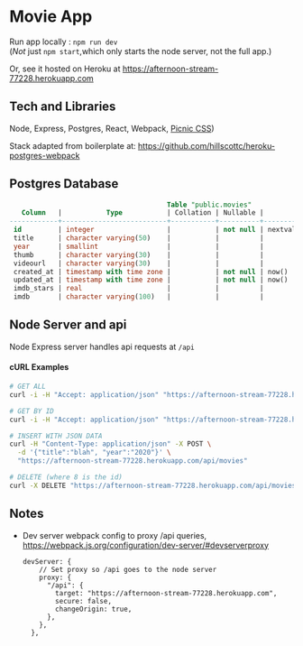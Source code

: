 # Movie App

Run app locally : `npm run dev`  
(*Not* just `npm start`,which only starts the node server, not the full app.)

Or, see it hosted on Heroku at <https://afternoon-stream-77228.herokuapp.com>

## Tech and Libraries

Node, Express, Postgres, React, Webpack, [Picnic CSS](https://picnicss.com/documentation))

Stack adapted from boilerplate at: <https://github.com/hillscottc/heroku-postgres-webpack>

## Postgres Database
```sql
                                       Table "public.movies"
   Column   |           Type           | Collation | Nullable |              Default
------------+--------------------------+-----------+----------+------------------------------------
 id         | integer                  |           | not null | nextval('movies_id_seq'::regclass)
 title      | character varying(50)    |           |          |
 year       | smallint                 |           |          |
 thumb      | character varying(30)    |           |          |
 videourl   | character varying(30)    |           |          |
 created_at | timestamp with time zone |           | not null | now()
 updated_at | timestamp with time zone |           | not null | now()
 imdb_stars | real                     |           |          |
 imdb       | character varying(100)   |           |          |
```

## Node Server and api
Node Express server handles api requests at `/api`

#### cURL Examples
```bash
# GET ALL
curl -i -H "Accept: application/json" "https://afternoon-stream-77228.herokuapp.com/api/movies"

# GET BY ID
curl -i -H "Accept: application/json" "https://afternoon-stream-77228.herokuapp.com/api/movies/1"

# INSERT WITH JSON DATA
curl -H "Content-Type: application/json" -X POST \
  -d '{"title":"blah", "year":"2020"}' \
  "https://afternoon-stream-77228.herokuapp.com/api/movies"

# DELETE (where 8 is the id)
curl -X DELETE "https://afternoon-stream-77228.herokuapp.com/api/movies/8"
```

## Notes

* Dev server webpack config to proxy /api queries, <https://webpack.js.org/configuration/dev-server/#devserverproxy>
    ```
    devServer: {
        // Set proxy so /api goes to the node server
        proxy: {
          "/api": {
            target: "https://afternoon-stream-77228.herokuapp.com",
            secure: false,
            changeOrigin: true,
          },
        },
      },
    ```
